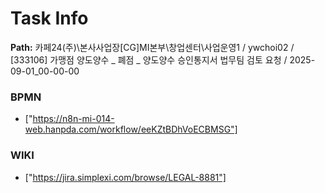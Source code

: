 # Task Info

**Path:** 카페24(주)\본사사업장\[CG]MI본부\창업센터\사업운영1 / ywchoi02 / [333106] 가맹점 양도양수 _ 폐점 _ 양도양수 승인통지서 법무팀 검토 요청 / 2025-09-01_00-00-00

### BPMN
- ["https://n8n-mi-014-web.hanpda.com/workflow/eeKZtBDhVoECBMSG"]

### WIKI
- ["https://jira.simplexi.com/browse/LEGAL-8881"]


